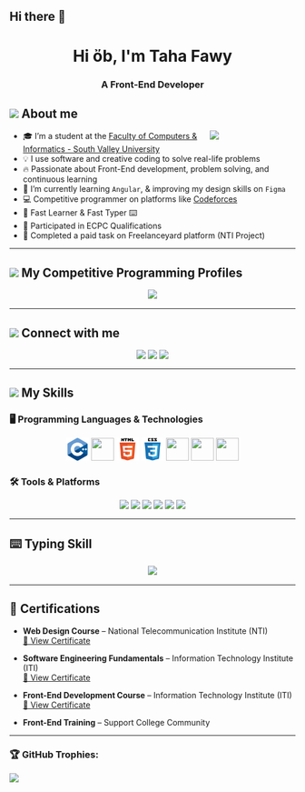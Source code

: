 ## Hi there 👋

<h1 align="center">Hi ὄb, I'm Taha Fawy</h1>
<h3 align="center">A Front-End Developer</h3>

## <img src="https://i.pinimg.com/originals/3f/7e/4e/3f7e4eff7c96e9fe4b8b4b1ff3f7bdb5.gif" width="6.5%"> About me
<img align="right" src="https://github.com/7oSkaaa/7oSkaaa/blob/main/Images/Right_Side.gif?raw=true" width="30%">

- 🎓 I’m a student at the [Faculty of Computers & Informatics - South Valley University](https://www.svu.edu.eg/faculties/fci/en/home-page-en/)
- 💡 I use software and creative coding to solve real-life problems
- 🔥 Passionate about Front-End development, problem solving, and continuous learning
- 📱 I’m currently learning `Angular`, & improving my design skills on `Figma`
- 💻 Competitive programmer on platforms like [Codeforces](https://codeforces.com/profile/Taha_123)
- 🧠 Fast Learner & Fast Typer ⌨️
- 🧰 Participated in ECPC Qualifications
- 🧪 Completed a paid task on Freelanceyard platform (NTI Project)

---

## <img src="https://media4.giphy.com/media/dMLmQfCO7lCA2gX3tw/giphy.gif" width="10%"> My Competitive Programming Profiles

<div align="center" width=100%>
  <a href="https://codeforces.com/profile/Taha_123">
    <img src="https://img.icons8.com/external-tal-revivo-shadow-tal-revivo/50/000000/external-codeforces-programming-competitions-and-contests-programming-community-logo-shadow-tal-revivo.png" width="6%"/>
  </a>
</div>

---

## <img src="https://github.com/7oSkaaa/7oSkaaa/blob/main/Images/Connect-with-me.gif?raw=true" width="10%"> Connect with me

<p align="center">
	<a href="mailto:tahafawy2@gmail.com"><img src="https://img.shields.io/badge/gmail-%23EA4335.svg?style=plastic&logo=gmail&logoColor=white"/></a>
	<a href="https://github.com/Tahafawy"><img src="https://img.shields.io/badge/github-%23181717.svg?style=plastic&logo=github&logoColor=white"/></a>
	<a href="https://www.linkedin.com/in/taha-fawy/"><img src="https://img.shields.io/badge/linkedin-%230A66C2.svg?style=plastic&logo=linkedin&logoColor=white"/></a>
</p>

---

## <img src="https://media2.giphy.com/media/QssGEmpkyEOhBCb7e1/giphy.gif" width="3%"> My Skills

### 🖥️ Programming Languages & Technologies
<p align="center">
  <img src="https://raw.githubusercontent.com/devicons/devicon/master/icons/cplusplus/cplusplus-original.svg" width="40" height="40"/>
  <img src="https://upload.wikimedia.org/wikipedia/commons/0/06/Kotlin_Icon.svg" width="40" height="40"/>
  <img src="https://raw.githubusercontent.com/devicons/devicon/master/icons/html5/html5-original-wordmark.svg" width="40" height="40"/>
  <img src="https://raw.githubusercontent.com/devicons/devicon/master/icons/css3/css3-original-wordmark.svg" width="40" height="40"/>
  <img src="https://cdn.jsdelivr.net/gh/devicons/devicon/icons/javascript/javascript-original.svg" width="40" height="40"/>
  <img src="https://cdn.jsdelivr.net/gh/devicons/devicon/icons/angularjs/angularjs-original.svg" width="40" height="40"/>
  <img src="https://cdn.jsdelivr.net/gh/devicons/devicon/icons/react/react-original.svg" width="40" height="40"/>
</p>

### 🛠️ Tools & Platforms
<p align="center">
  <img src="https://img.shields.io/badge/-Git-%23F05032?style=plastic&logo=Git&logoColor=white"/>
  <img src="https://img.shields.io/badge/-GitHub-181717?style=plastic&logo=Github"/>
  <img src="https://img.shields.io/badge/-Figma-fff?style=plastic&logo=figma&logoColor=000"/>
  <img src="https://img.shields.io/badge/-VS%20Code-007ACC?style=plastic&logo=visual-studio-code&logoColor=white"/>
  <img src="https://img.shields.io/badge/-Android%20Studio-fff?style=plastic&logo=android-studio&logoColor=000"/>
  <img src="https://img.shields.io/badge/-Notion-000?style=plastic&logo=notion&logoColor=white"/>
</p>

---

## ⌨️ Typing Skill
<p align="center">
  <a href="https://monkeytype.com/profile/TahaFawy" target="_blank">
    <img src="https://cdn-1.webcatalog.io/catalog/monkeytype/monkeytype-icon-filled.png" width="40"/>
  </a>
</p>

---

## 📄 Certifications

- **Web Design Course** – National Telecommunication Institute (NTI)  
  [📄 View Certificate](https://acrobat.adobe.com/id/urn:aaid:sc:eu:2b063d85-902a-4085-be35-fcb15bddb849)

- **Software Engineering Fundamentals** – Information Technology Institute (ITI)  
  [📄 View Certificate](https://acrobat.adobe.com/id/urn:aaid:sc:EU:c59734eb-6456-4ba1-b87d-356987be2509)

- **Front-End Development Course** – Information Technology Institute (ITI)  
  [📄 View Certificate](https://acrobat.adobe.com/id/urn:aaid:sc:EU:544ebd42-42d5-4daa-b731-a1ce5a502d67)

- **Front-End Training** – Support College Community

---

<h3 align="left">🏆 GitHub Trophies:</h3>
<p align="left">
  <img src="https://github-profile-trophy.vercel.app/?username=Tahafawy&theme=onestar&row=1&column=7"/>
</p>
